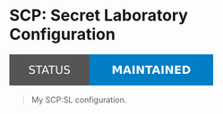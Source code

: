 # SCP: Secret Laboratory Configuration

[![Project Status: Maintained](./assets/images/badges/status.svg)](./)

> My SCP:SL configuration.
